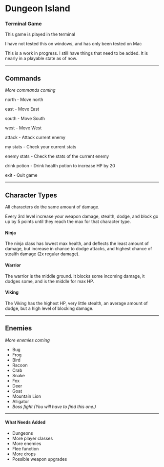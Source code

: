 # Dungeon Island

### Terminal Game

This game is played in the terminal

I have not tested this on windows, and has only been tested on Mac

This is a work in progress. I still have things that need to be added. It is nearly in a playable state as of now.

---

## Commands

_More commands coming_

north - Move north

east - Move East

south - Move South

west - Move West

attack - Attack current enemy

my stats - Check your current stats

enemy stats - Check the stats of the current enemy

drink potion - Drink health potion to increase HP by 20

exit - Quit game

---

## Character Types

All characters do the same amount of damage.

Every 3rd level increase your weapon damage, stealth, dodge, and block go up by 5 points until they reach the max for that character type.

#### Ninja

The ninja class has lowest max health, and deflects the least amount of damage, but increase in chance to dodge attacks, and highest chance of stealth damage (2x regular damage).

#### Warrior

The warrior is the middle ground. It blocks some incoming damage, it dodges some, and is the middle for max HP.

#### Viking

The Viking has the highest HP, very little stealth, an average amount of dodge, but a high level of blocking damage.

---

## Enemies

_More enemies coming_

-   Bug
-   Frog
-   Bird
-   Racoon
-   Crab
-   Snake
-   Fox
-   Deer
-   Goat
-   Mountain Lion
-   Alligator
-   _Boss fight (You will have to find this one.)_

---

#### What Needs Added

-   Dungeons
-   More player classes
-   More enemies
-   Flee function
-   More drops
-   Possible weapon upgrades
